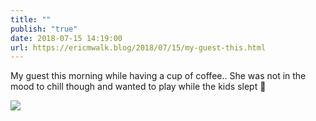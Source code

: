 ```yaml
---
title: ""
publish: "true"
date: 2018-07-15 14:19:00
url: https://ericmwalk.blog/2018/07/15/my-guest-this.html
---
```


My guest this morning while having a cup of coffee.. She was not in the mood to chill though and wanted to play while the kids slept 🤔

![](https://ericmwalk.blog/uploads/2022/b5a6311248.jpg)
